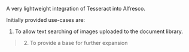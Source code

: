 A very lightweight integration of Tesseract into Alfresco.

Initially provided use-cases are:

  1. To allow text searching of images uploaded to the document library.
> 2) To provide a base for further expansion